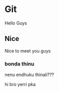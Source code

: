 # Git

Hello Guys

## Nice

Nice to meet you guys

### bonda thinu

nenu endhuku thinali???


hi bro yerri pka
